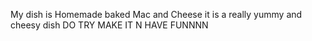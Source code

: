 My dish is Homemade baked Mac and Cheese
it is a really yummy and cheesy dish
DO TRY MAKE IT N HAVE FUNNNN

